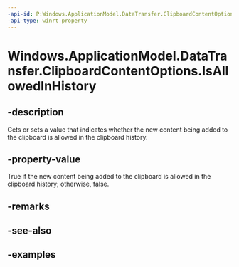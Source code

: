 ```yaml
---
-api-id: P:Windows.ApplicationModel.DataTransfer.ClipboardContentOptions.IsAllowedInHistory
-api-type: winrt property
---
```


<!-- Property syntax.
public bool IsAllowedInHistory { get;  set; }
-->

# Windows.ApplicationModel.DataTransfer.ClipboardContentOptions.IsAllowedInHistory

## -description
Gets or sets a value that indicates whether the new content being added to the clipboard is allowed in the clipboard history.

## -property-value
True if the new content being added to the clipboard is allowed in the clipboard history; otherwise, false.

## -remarks

## -see-also

## -examples
